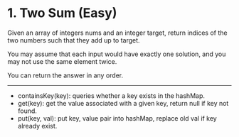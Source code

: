 # 1. Two Sum (Easy)

Given an array of integers nums and an integer target, return indices of the two numbers such that they add up to target.

You may assume that each input would have exactly one solution, and you may not use the same element twice.

You can return the answer in any order.

___________________________________________________


* containsKey(key): queries whether a key exists in the hashMap.
* get(key): get the value associated with a given key, return null if key not found.
* put(key, val): put key, value pair into hashMap, replace old val if key already exist.


